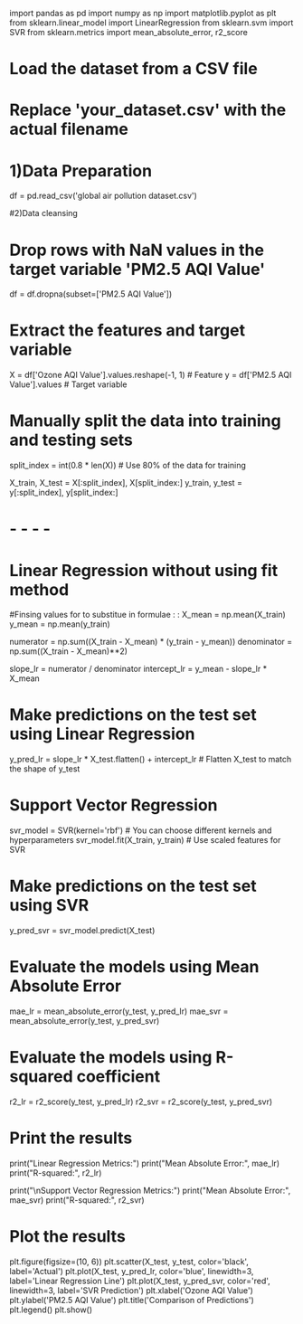 import pandas as pd
import numpy as np
import matplotlib.pyplot as plt
from sklearn.linear_model import LinearRegression
from sklearn.svm import SVR
from sklearn.metrics import mean_absolute_error, r2_score

# Load the dataset from a CSV file
# Replace 'your_dataset.csv' with the actual filename
# 1)Data Preparation
df = pd.read_csv('global air pollution dataset.csv')

#2)Data cleansing
# Drop rows with NaN values in the target variable 'PM2.5 AQI Value'
df = df.dropna(subset=['PM2.5 AQI Value'])

# Extract the features and target variable
X = df['Ozone AQI Value'].values.reshape(-1, 1)  # Feature
y = df['PM2.5 AQI Value'].values  # Target variable

# Manually split the data into training and testing sets
split_index = int(0.8 * len(X))  # Use 80% of the data for training

X_train, X_test = X[:split_index], X[split_index:]
y_train, y_test = y[:split_index], y[split_index:]

#    - - - -    #

# Linear Regression without using fit method
#Finsing values for to substitue in formulae : :
X_mean = np.mean(X_train)
y_mean = np.mean(y_train)

numerator = np.sum((X_train - X_mean) * (y_train - y_mean))
denominator = np.sum((X_train - X_mean)**2)

slope_lr = numerator / denominator
intercept_lr = y_mean - slope_lr * X_mean

# Make predictions on the test set using Linear Regression
y_pred_lr = slope_lr * X_test.flatten() + intercept_lr  # Flatten X_test to match the shape of y_test

# Support Vector Regression
svr_model = SVR(kernel='rbf')  # You can choose different kernels and hyperparameters
svr_model.fit(X_train, y_train)  # Use scaled features for SVR

# Make predictions on the test set using SVR
y_pred_svr = svr_model.predict(X_test)

# Evaluate the models using Mean Absolute Error
mae_lr = mean_absolute_error(y_test, y_pred_lr)
mae_svr = mean_absolute_error(y_test, y_pred_svr)

# Evaluate the models using R-squared coefficient
r2_lr = r2_score(y_test, y_pred_lr)
r2_svr = r2_score(y_test, y_pred_svr)

# Print the results
print("Linear Regression Metrics:")
print("Mean Absolute Error:", mae_lr)
print("R-squared:", r2_lr)

print("\nSupport Vector Regression Metrics:")
print("Mean Absolute Error:", mae_svr)
print("R-squared:", r2_svr)

# Plot the results
plt.figure(figsize=(10, 6))
plt.scatter(X_test, y_test, color='black', label='Actual')
plt.plot(X_test, y_pred_lr, color='blue', linewidth=3, label='Linear Regression Line')
plt.plot(X_test, y_pred_svr, color='red', linewidth=3, label='SVR Prediction')
plt.xlabel('Ozone AQI Value')
plt.ylabel('PM2.5 AQI Value')
plt.title('Comparison of Predictions')
plt.legend()
plt.show()
